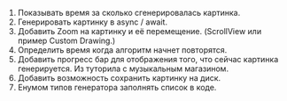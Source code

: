 1. Показывать время за сколько сгенерировалась картинка.
2. Генерировать картинку в async / await.
3. Добавить Zoom на картинку и её перемещение. (ScrollView или пример Custom Drawing.)
4. Определить время когда алгоритм начнет повторятся.
5. Добавить прогресс бар для отображения того, что сейчас картинка генерируется. Из туторила с музыкальным магазином.
6. Добавить возможность сохранить картинку на диск.
7. Енумом типов генератора заполнять список в коде.